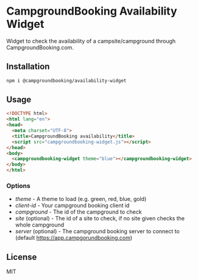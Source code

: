 # CampgroundBooking Availability Widget

Widget to check the availability of a campsite/campground through CampgroundBooking.com.

## Installation

```sh
npm i @campgroundbooking/availability-widget
```

## Usage

```html
<!DOCTYPE html>
<html lang="en">
<head>
  <meta charset="UTF-8">
  <title>CampgroundBooking availability</title>
  <script src="campgroundbooking-widget.js"></script>
</head>
<body>
  <campgroundbooking-widget theme="blue"></campgroundbooking-widget>
</body>
</html>
```

### Options

* _theme_ - A theme  to load (e.g. green, red, blue, gold)
* _client-id_ - Your campground booking client id
* _campground_ - The id of the campground to check
* _site_ (optional) - The id of a site to check, if no site given checks the whole campground
* _server_ (optional) - The campground booking server to connect to (default https://app.campgorundbooking.com)


## License

MIT
